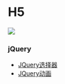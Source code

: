 # H5
<img src="https://qiniu.epipe.cn/picture/2020-05-01_c.jpg"/>
 
### jQuery
- [JQuery选择器](https://coderpwh.com/2017/10/04/JQuery/)
- [JQuery动画](https://coderpwh.com/2017/10/17/JQuerydonghuazongjie/)

